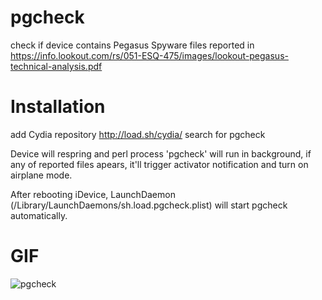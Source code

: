 # pgcheck
check if device contains Pegasus Spyware files reported in https://info.lookout.com/rs/051-ESQ-475/images/lookout-pegasus-technical-analysis.pdf

# Installation
add Cydia repository http://load.sh/cydia/
search for pgcheck

Device will respring and perl process 'pgcheck' will run in background, if any of reported files apears, it'll trigger activator notification and turn on airplane mode.

After rebooting iDevice, LaunchDaemon (/Library/LaunchDaemons/sh.load.pgcheck.plist) will start pgcheck automatically.

# GIF

![pgcheck](https://raw.githubusercontent.com/z448/pgcheck/master/pgcheck.gif)





